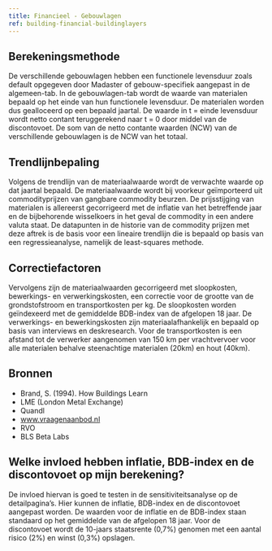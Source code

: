 ```yaml
---
title: Financieel - Gebouwlagen
ref: building-financial-buildinglayers
---
```


## Berekeningsmethode
De verschillende gebouwlagen hebben een functionele levensduur zoals default opgegeven door Madaster of gebouw-specifiek aangepast in de algemeen-tab. In de gebouwlagen-tab wordt de waarde van materialen bepaald op het einde van hun functionele levensduur. De materialen worden dus gealloceerd op een bepaald jaartal. De waarde in t = einde levensduur wordt netto contant teruggerekend naar t = 0 door middel van de discontovoet. De som van de netto contante waarden (NCW) van de verschillende gebouwlagen is de NCW van het totaal.

## Trendlijnbepaling
Volgens de trendlijn van de materiaalwaarde wordt de verwachte waarde op dat jaartal bepaald. De materiaalwaarde wordt bij voorkeur geïmporteerd uit commodityprijzen van gangbare commodity beurzen. De prijsstijging van materialen is allereerst gecorrigeerd met de inflatie van het betreffende jaar en de bijbehorende wisselkoers in het geval de commodity in een andere valuta staat. De datapunten in de historie van de commodity prijzen met deze aftrek is de basis voor een lineaire trendlijn die is bepaald op basis van een regressieanalyse, namelijk de least-squares methode. 

## Correctiefactoren
Vervolgens zijn de materiaalwaarden gecorrigeerd met sloopkosten, bewerkings- en verwerkingskosten, een correctie voor de grootte van de grondstofstroom en transportkosten per kg. De sloopkosten worden geïndexeerd met de gemiddelde BDB-index van de afgelopen 18 jaar. De verwerkings- en bewerkingskosten zijn materiaalafhankelijk en bepaald op basis van interviews en deskresearch. Voor de transportkosten is een afstand tot de verwerker aangenomen van 150 km per vrachtvervoer voor alle materialen behalve steenachtige materialen (20km) en hout (40km).

## Bronnen
* Brand, S. (1994). How Buildings Learn
* LME (London Metal Exchange)
* Quandl
* www.vraagenaanbod.nl
* RVO
* BLS Beta Labs

## Welke invloed hebben inflatie, BDB-index en de discontovoet op mijn berekening?
De invloed hiervan is goed te testen in de sensitiviteitsanalyse op de detailpagina’s. Hier kunnen de inflatie, BDB-index en de discontovoet aangepast worden. De waarden voor de inflatie en de BDB-index staan standaard op het gemiddelde van de afgelopen 18 jaar. Voor de discontovoet wordt de 10-jaars staatsrente (0,7%) genomen met een aantal risico (2%) en winst (0,3%) opslagen.  